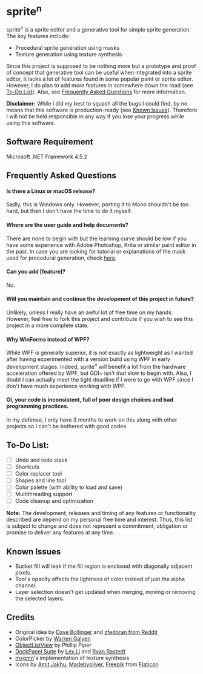 # sprite<sup>n</sup>
sprite<sup>n</sup> is a sprite editor and a generative tool for simple sprite generation. The key features include:
* Procedural sprite generation using masks
* Texture generation using texture synthesis


Since this project is supposed to be nothing more but a prototype and proof of concept that generative tool can be useful when integrated into a sprite editor, it lacks a lot of features found in some popular paint or sprite editor. However, I do plan to add more features in somewhere down the road (see [To-Do List](#to-do-list)). Also, see [Frequently Asked Questions](#frequently-asked-questions) for more information.

**Disclaimer:** While I did my best to squash all the bugs I could find, by no means that this software is production-ready (see [Known Issues](#known-issues)). Therefore I will not be held responsible in any way if you lose your progress while using this software.


## Software Requirement
Microsoft .NET Framework 4.5.2


## Frequently Asked Questions
#### Is there a Linux or macOS release?
Sadly, this is Windows only. However, porting it to Mono shouldn't be too hard, but then I don't have the time to do it myself. 


#### Where are the user guide and help documents?
There are none to begin with but the learning curve should be low if you have some experience with Adobe Photoshop, Krita or similar paint editor in the past. In case you are looking for tutorial or explanations of the mask used for procedural generation, check [here](http://web.archive.org/web/20080228054410/http://www.davebollinger.com/works/pixelspaceships/).

#### Can you add [feature]?
No.

#### Will you maintain and continue the development of this project in future?
Unlikely, unless I really have an awful lot of free time on my hands. However, feel free to fork this project and contribute if you wish to see this project in a more complete state.

#### Why WinForms instead of WPF?
While WPF is generally superior, it is not exactly as lightweight as I wanted after having experimented with a version build using WPF in early development stages. Indeed, sprite<sup>n</sup> will benefit a lot from the hardware acceleration offered by WPF, but GDI+ isn't *that* slow to begin with. Also, I doubt I can actually meet the tight deadline if I were to go with WPF since I don't have much experience working with WPF.

#### Oi, your code is inconsistent, full of poor design choices and bad programming practices.
In my defense, I only have 3 months to work on this along with other projects so I can't be bothered with good codes.


## To-Do List:
- [ ] Undo and redo stack
- [ ] Shortcuts
- [ ] Color replacer tool
- [ ] Shapes and line tool
- [ ] Color palette (with ability to load and save)
- [ ] Multithreading support
- [ ] Code cleanup and optimization

**Note:** The development, releases and timing of any features or functionality described are depend on my personal free time and interest. Thus, this list is subject to change and does not represent a commitment, obligation or promise to deliver any features at any time.


## Known Issues
* Bucket fill will leak if the fill region is enclosed with diagonally adjacent pixels.
* Tool's opacity affects the lightness of color instead of just the alpha channel.
* Layer selection doesn't get updated when merging, moving or removing the selected layers.



## Credits
* Original idea by [Dave Bollinger](http://web.archive.org/web/20080228054410/http://www.davebollinger.com/works/pixelspaceships/) and [zfedoran from Reddit](https://www.reddit.com/user/zfedoran)
* ColorPicker by [Warren Galyen](http://www.mechanikadesign.com/software/colorpicker-controls-for-windows-forms/)
* [ObjectListView](http://objectlistview.sourceforge.net/cs/index.html) by Phillip Piper
* [DockPanel Suite](http://dockpanelsuite.com/) by [Lex Li](https://github.com/lextm) and [Ryan Rastedt](https://github.com/roken)
* [mxgmn](https://github.com/mxgmn/SynTex)'s implementation of texture synthesis
* Icons by [Amit Jakhu](https://www.flaticon.com/authors/amit-jakhu), [Madebyoliver](https://smashicons.com/), [Freepik](http://www.freepik.com) from [Flaticon](www.flaticon.com)

